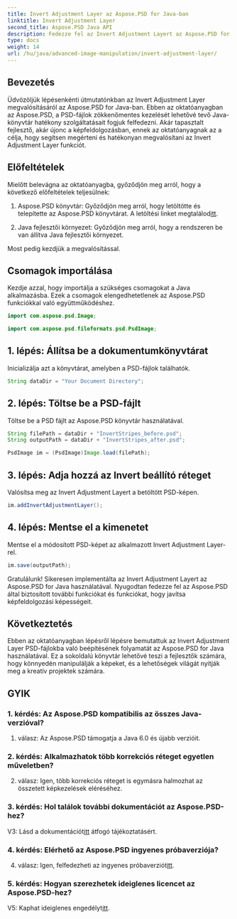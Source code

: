 ```yaml
---
title: Invert Adjustment Layer az Aspose.PSD for Java-ban
linktitle: Invert Adjustment Layer
second_title: Aspose.PSD Java API
description: Fedezze fel az Invert Adjustment Layert az Aspose.PSD for Java fájlban. Erőteljes Java-könyvtár a zökkenőmentes PSD-fájlok kezeléséhez.
type: docs
weight: 14
url: /hu/java/advanced-image-manipulation/invert-adjustment-layer/
---
```

## Bevezetés

Üdvözöljük lépésenkénti útmutatónkban az Invert Adjustment Layer megvalósításáról az Aspose.PSD for Java-ban. Ebben az oktatóanyagban az Aspose.PSD, a PSD-fájlok zökkenőmentes kezelését lehetővé tevő Java-könyvtár hatékony szolgáltatásait fogjuk felfedezni. Akár tapasztalt fejlesztő, akár újonc a képfeldolgozásban, ennek az oktatóanyagnak az a célja, hogy segítsen megérteni és hatékonyan megvalósítani az Invert Adjustment Layer funkciót.

## Előfeltételek

Mielőtt belevágna az oktatóanyagba, győződjön meg arról, hogy a következő előfeltételek teljesülnek:

1. Aspose.PSD könyvtár: Győződjön meg arról, hogy letöltötte és telepítette az Aspose.PSD könyvtárat. A letöltési linket megtalálod[itt](https://releases.aspose.com/psd/java/).

2. Java fejlesztői környezet: Győződjön meg arról, hogy a rendszeren be van állítva Java fejlesztői környezet.

Most pedig kezdjük a megvalósítással.

## Csomagok importálása

Kezdje azzal, hogy importálja a szükséges csomagokat a Java alkalmazásba. Ezek a csomagok elengedhetetlenek az Aspose.PSD funkciókkal való együttműködéshez.

```java
import com.aspose.psd.Image;

import com.aspose.psd.fileformats.psd.PsdImage;
```

## 1. lépés: Állítsa be a dokumentumkönyvtárat

Inicializálja azt a könyvtárat, amelyben a PSD-fájlok találhatók.

```java
String dataDir = "Your Document Directory";
```

## 2. lépés: Töltse be a PSD-fájlt

Töltse be a PSD fájlt az Aspose.PSD könyvtár használatával.

```java
String filePath = dataDir + "InvertStripes_before.psd";
String outputPath = dataDir + "InvertStripes_after.psd";

PsdImage im = (PsdImage)Image.load(filePath);
```

## 3. lépés: Adja hozzá az Invert beállító réteget

Valósítsa meg az Invert Adjustment Layert a betöltött PSD-képen.

```java
im.addInvertAdjustmentLayer();
```

## 4. lépés: Mentse el a kimenetet

Mentse el a módosított PSD-képet az alkalmazott Invert Adjustment Layer-rel.

```java
im.save(outputPath);
```

Gratulálunk! Sikeresen implementálta az Invert Adjustment Layert az Aspose.PSD for Java használatával. Nyugodtan fedezze fel az Aspose.PSD által biztosított további funkciókat és funkciókat, hogy javítsa képfeldolgozási képességeit.

## Következtetés

Ebben az oktatóanyagban lépésről lépésre bemutattuk az Invert Adjustment Layer PSD-fájlokba való beépítésének folyamatát az Aspose.PSD for Java használatával. Ez a sokoldalú könyvtár lehetővé teszi a fejlesztők számára, hogy könnyedén manipulálják a képeket, és a lehetőségek világát nyitják meg a kreatív projektek számára.

## GYIK

### 1. kérdés: Az Aspose.PSD kompatibilis az összes Java-verzióval?

1. válasz: Az Aspose.PSD támogatja a Java 6.0 és újabb verzióit.

### 2. kérdés: Alkalmazhatok több korrekciós réteget egyetlen műveletben?

2. válasz: Igen, több korrekciós réteget is egymásra halmozhat az összetett képkezelések eléréséhez.

### 3. kérdés: Hol találok további dokumentációt az Aspose.PSD-hez?

 V3: Lásd a dokumentációt[itt](https://reference.aspose.com/psd/java/) átfogó tájékoztatásért.

### 4. kérdés: Elérhető az Aspose.PSD ingyenes próbaverziója?

 4. válasz: Igen, felfedezheti az ingyenes próbaverziót[itt](https://releases.aspose.com/).

### 5. kérdés: Hogyan szerezhetek ideiglenes licencet az Aspose.PSD-hez?

V5: Kaphat ideiglenes engedélyt[itt](https://purchase.aspose.com/temporary-license/).